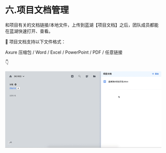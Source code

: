 # 六.项目文档管理

和项目有关的文档链接/本地文件，上传到蓝湖【项目文档】之后，团队成员都能在蓝湖快速打开、查看。



💌 项目文档支持以下文件格式：

Axure 压缩包 / Word / Excel / PowerPoint / PDF / 任意链接

👇

![](../.gitbook/assets/32%20%281%29.gif)

